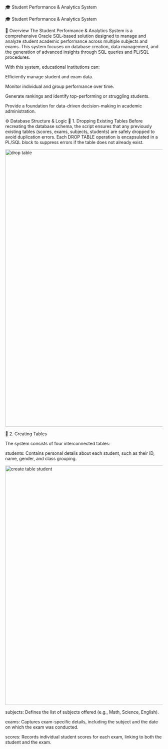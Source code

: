 🎓 Student Performance & Analytics System

🎓 Student Performance & Analytics System

📌 Overview
The Student Performance & Analytics System is a comprehensive Oracle SQL-based solution designed to manage and analyze student academic performance across multiple subjects and exams. This system focuses on database creation, data management, and the generation of advanced insights through SQL queries and PL/SQL procedures.

With this system, educational institutions can:

Efficiently manage student and exam data.

Monitor individual and group performance over time.

Generate rankings and identify top-performing or struggling students.

Provide a foundation for data-driven decision-making in academic administration.



⚙️ Database Structure & Logic
🔄 1. Dropping Existing Tables
Before recreating the database schema, the script ensures that any previously existing tables (scores, exams, subjects, students) are safely dropped to avoid duplication errors. Each DROP TABLE operation is encapsulated in a PL/SQL block to suppress errors if the table does not already exist.


<img width="884" alt="drop table " src="https://github.com/user-attachments/assets/b99b4cce-247c-4e9b-810b-0d1234b7ca6c" />


🧱 2. Creating Tables

The system consists of four interconnected tables:

students: Contains personal details about each student, such as their ID, name, gender, and class grouping.


<img width="763" alt="create table student" src="https://github.com/user-attachments/assets/1a534805-58a9-4a5d-a1c9-bb3881234526" />

subjects: Defines the list of subjects offered (e.g., Math, Science, English).

exams: Captures exam-specific details, including the subject and the date on which the exam was conducted.

scores: Records individual student scores for each exam, linking to both the student and the exam.
